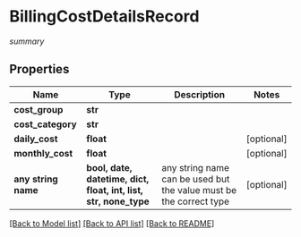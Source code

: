 # BillingCostDetailsRecord

_summary_

## Properties
Name | Type | Description | Notes
------------ | ------------- | ------------- | -------------
**cost_group** | **str** |  | 
**cost_category** | **str** |  | 
**daily_cost** | **float** |  | [optional] 
**monthly_cost** | **float** |  | [optional] 
**any string name** | **bool, date, datetime, dict, float, int, list, str, none_type** | any string name can be used but the value must be the correct type | [optional]

[[Back to Model list]](../README.md#documentation-for-models) [[Back to API list]](../README.md#documentation-for-api-endpoints) [[Back to README]](../README.md)


